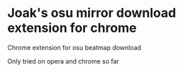 # Joak's osu mirror download extension for chrome

Chrome extension for osu beatmap download

Only tried on opera and chrome so far